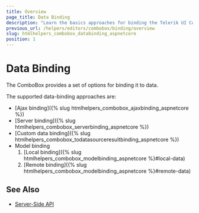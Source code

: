 ```yaml
---
title: Overview
page_title: Data Binding
description: "Learn the basics approaches for binding the Telerik UI ComboBox component for {{ site.framework }}."
previous_url: /helpers/editors/combobox/binding/overview
slug: htmlhelpers_combobox_databinding_aspnetcore
position: 1
---
```


# Data Binding

The ComboBox provides a set of options for binding it to data.

The supported data-binding approaches are:

* [Ajax binding]({% slug htmlhelpers_combobox_ajaxbinding_aspnetcore %})
* [Server binding]({% slug htmlhelpers_combobox_serverbinding_aspnetcore %})
* [Custom data binding]({% slug htmlhelpers_combobox_todatasourceresultbinding_aspnetcore %})
* Model binding
    1. [Local binding]({% slug htmlhelpers_combobox_modelbinding_aspnetcore %}#local-data)
    2. [Remote binding]({% slug htmlhelpers_combobox_modelbinding_aspnetcore %}#remote-data)

## See Also

* [Server-Side API](/api/combobox)
